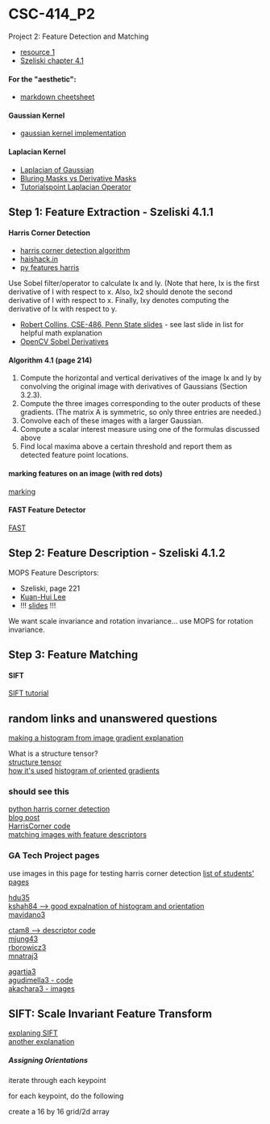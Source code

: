 # CSC-414_P2
Project 2: Feature Detection and Matching
* [resource 1](https://cs.brown.edu/courses/csci1430/proj2/)  
* [Szeliski chapter 4.1](http://szeliski.org/Book/drafts/SzeliskiBook_20100903_draft.pdf)  

#### For the "aesthetic": 
* [markdown cheetsheet](https://github.com/adam-p/markdown-here/wiki/Markdown-Cheatsheet)

#### Gaussian Kernel 
* [gaussian kernel implementation](https://stackoverflow.com/questions/29731726/how-to-calculate-a-gaussian-kernel-matrix-efficiently-in-numpy)

#### Laplacian Kernel
* [Laplacian of Gaussian](https://homepages.inf.ed.ac.uk/rbf/HIPR2/log.htm)  
* [Bluring Masks vs Derivative Masks](https://www.tutorialspoint.com/dip/high_pass_vs_low_pass_filters.htm)  
* [Tutorialspoint Laplacian Operator](https://www.tutorialspoint.com/dip/laplacian_operator.htm)  

## Step 1: Feature Extraction - Szeliski 4.1.1
#### Harris Corner Detection
* [harris corner detection algorithm](https://en.wikipedia.org/wiki/Harris_Corner_Detector#Process_of_Harris_Corner_Detection_Algorithm[4][5][6])  
* [haishack.in](https://aishack.in/tutorials/harris-corner-detector/)  
* [py features harris](https://opencv-python-tutroals.readthedocs.io/en/latest/py_tutorials/py_feature2d/py_features_harris/py_features_harris.html#harris-corners)  

Use Sobel filter/operator to calculate Ix and Iy. (Note that here, Ix is the first derivative of I with respect to x. Also, 
Ix2 should denote the second derivative of I with respect to x. Finally, Ixy denotes computing the derivative of Ix with respect to y.

* [Robert Collins, CSE-486, Penn State slides](http://www.cse.psu.edu/~rtc12/CSE486/lecture06.pdf) - see last slide in list for helpful math explanation   
* [OpenCV Sobel Derivatives](https://docs.opencv.org/2.4/doc/tutorials/imgproc/imgtrans/sobel_derivatives/sobel_derivatives.html)   

#### Algorithm 4.1 (page 214)
1. Compute the horizontal and vertical derivatives of the image Ix and Iy by convolving the original image with derivatives of Gaussians (Section 3.2.3).
2. Compute the three images corresponding to the outer products of these gradients.
(The matrix A is symmetric, so only three entries are needed.)
3. Convolve each of these images with a larger Gaussian.
4. Compute a scalar interest measure using one of the formulas discussed above
5. Find local maxima above a certain threshold and report them as detected feature
point locations.

#### marking features on an image (with red dots)
[marking](https://stackoverflow.com/questions/49799057/how-to-draw-a-point-in-an-image-using-given-co-ordinate-with-python-opencv)

#### FAST Feature Detector
[FAST](https://opencv-python-tutroals.readthedocs.io/en/latest/py_tutorials/py_feature2d/py_fast/py_fast.html#fast)

## Step 2: Feature Description - Szeliski 4.1.2
MOPS Feature Descriptors:
* Szeliski, page 221  
* [Kuan-Hui Lee](https://courses.cs.washington.edu/courses/cse576/13sp/projects/project1/artifacts/ykhlee/Report.htm)  
* !!! [slides](https://courses.cs.washington.edu/courses/cse455/09wi/Lects/lect6.pdf) !!!  

We want scale invariance and rotation invariance...
use MOPS for rotation invariance.


## Step 3: Feature Matching
#### SIFT
[SIFT tutorial](https://aishack.in/tutorials/implementing-sift-opencv/)


## random links and unanswered questions
[making a histogram from image gradient explanation](https://lilianweng.github.io/lil-log/2017/10/29/object-recognition-for-dummies-part-1.html)

What is a structure tensor?  
[structure tensor](https://en.wikipedia.org/wiki/Structure_tensor)  
[how it's used](https://en.wikipedia.org/wiki/Corner_detection#The_Harris_&_Stephens_/_Shi%E2%80%93Tomasi_corner_detection_algorithms)
[histogram of oriented gradients](https://www.learnopencv.com/histogram-of-oriented-gradients/)

### should see this 
[python harris corner detection](https://muthu.co/harris-corner-detector-implementation-in-python/)  
[blog post](http://www.kaij.org/blog/?p=89)  
[HarrisCorner code](https://github.com/hughesj919/HarrisCorner)  
[matching images with feature descriptors](https://sandipanweb.wordpress.com/2017/10/22/feature-detection-with-harris-corner-detector-and-matching-images-with-feature-descriptors-in-python/)

### GA Tech Project pages

use images in this page for testing harris corner detection
[list of students' pages](https://www.cc.gatech.edu/classes/AY2016/cs4476_fall/results/proj2/)  

[hdu35](https://www.cc.gatech.edu/classes/AY2016/cs4476_fall/results/proj2/html/hdu35/index.html)  
[kshah84 --> good expalnation of histogram and orientation](https://www.cc.gatech.edu/classes/AY2016/cs4476_fall/results/proj2/html/kshah84/index.html)  
[mavidano3](https://www.cc.gatech.edu/classes/AY2016/cs4476_fall/results/proj2/html/mavidano3/index.html)  

[ctam8 --> descriptor code](https://www.cc.gatech.edu/classes/AY2016/cs4476_fall/results/proj2/html/ctam8/index.html)  
[mjung43](https://www.cc.gatech.edu/classes/AY2016/cs4476_fall/results/proj2/html/mjung43/index.html)  
[rborowicz3](https://www.cc.gatech.edu/classes/AY2016/cs4476_fall/results/proj2/html/rborowicz3/index.html)  
[mnatraj3](https://www.cc.gatech.edu/classes/AY2016/cs4476_fall/results/proj2/html/mnatraj3/index.html)  

[agartia3](https://www.cc.gatech.edu/classes/AY2016/cs4476_fall/results/proj2/html/agartia3/index.html)  
[agudimella3 - code](https://www.cc.gatech.edu/classes/AY2016/cs4476_fall/results/proj2/html/agudimella3/index.html)  
[akachara3 - images](https://www.cc.gatech.edu/classes/AY2016/cs4476_fall/results/proj2/html/akachhara3/index.html)  


## SIFT: Scale Invariant Feature Transform
[explaning SIFT](https://www.cse.iitb.ac.in/~ajitvr/CS763/SIFT.pdf)  
[another explanation](https://towardsdatascience.com/sift-scale-invariant-feature-transform-c7233dc60f37)  


##### Assigning Orientations
iterate through each keypoint  

for each keypoint, do the following

create a 16 by 16 grid/2d array









